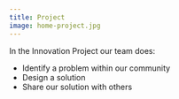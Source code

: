 ```yaml
---
title: Project
image: home-project.jpg
---
```


In the Innovation Project our team does:
* Identify a problem within our community
* Design a solution
* Share our solution with others